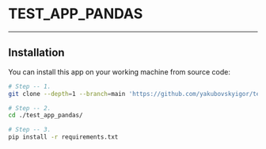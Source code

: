# TEST_APP_PANDAS
___

## Installation

You can install this app on your working machine from source code:
```bash
# Step -- 1.
git clone --depth=1 --branch=main 'https://github.com/yakubovskyigor/test_app_pandas.git'

# Step -- 2.
cd ./test_app_pandas/

# Step -- 3.
pip install -r requirements.txt
```